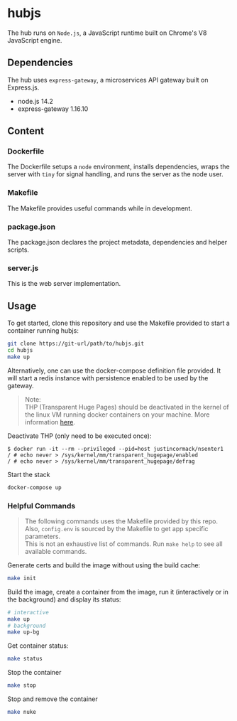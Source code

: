 # hubjs

The hub runs on `Node.js`, a JavaScript runtime built on Chrome's V8 JavaScript engine.

## Dependencies

The hub uses `express-gateway`, a microservices API gateway built on Express.js.

- node.js 14.2
- express-gateway 1.16.10

## Content

### Dockerfile

The Dockerfile setups a `node` environment, installs dependencies, wraps the server with `tiny` for signal handling, and runs the server as the node user.

### Makefile

The Makefile provides useful commands while in development.

### package.json

The package.json declares the project metadata, dependencies and helper scripts.

### server.js

This is the web server implementation.

## Usage

To get started, clone this repository and use the Makefile provided to start a container running hubjs:

```bash
git clone https://git-url/path/to/hubjs.git
cd hubjs
make up
```

Alternatively, one can use the docker-compose definition file provided. It will start a redis instance with persistence enabled to be used by the gateway.

> Note:</br>
> THP (Transparent Huge Pages) should be deactivated in the kernel of the linux VM running docker containers on your machine. More information [here](https://github.com/docker-library/redis/issues/55).</br>

Deactivate THP (only need to be executed once):

```text
$ docker run -it --rm --privileged --pid=host justincormack/nsenter1
/ # echo never > /sys/kernel/mm/transparent_hugepage/enabled
/ # echo never > /sys/kernel/mm/transparent_hugepage/defrag
```

Start the stack

```bash
docker-compose up
```

### Helpful Commands

> The following commands uses the Makefile provided by this repo.</br>
> Also, `config.env` is sourced by the Makefile to get app specific parameters.</br>
> This is not an exhaustive list of commands. Run `make help` to see all available commands.

Generate certs and build the image without using the build cache:

```bash
make init
```

Build the image, create a container from the image, run it (interactively or in the background) and display its status:

```bash
# interactive
make up
# background
make up-bg
```

Get container status:

```bash
make status
```

Stop the container

```bash
make stop
```

Stop and remove the container

```bash
make nuke
```
